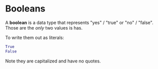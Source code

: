 # Booleans
A **boolean** is a data type that represents "yes" / "true" or "no" / "false".
Those are the _only_ two values is has.

To write them out as literals:
```python
True
False
```
Note they are capitalized and have no quotes.
